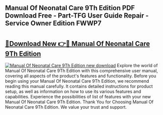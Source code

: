 ## Manual Of Neonatal Care 9Th Edition PDF Download Free - Part-TFG User Guide Repair - Service Owner Edition FWWP7

# <h2><a href="http://cf19192.oget.top/?id=Manual+Of+Neonatal+Care+9Th+Edition">🔗Download New 👉🔴 Manual Of Neonatal Care 9Th Edition</a></h2>

[![Manual Of Neonatal Care 9Th Edition new download](https://i.imgur.com/5g1atiW.png)](http://cf19192.oget.top/?id=Manual+Of+Neonatal+Care+9Th+Edition)
Explore the world of Manual Of Neonatal Care 9Th Edition with this comprehensive user manual, covering all aspects of the product's features and functionality. Before you begin using your Manual Of Neonatal Care 9Th Edition, we recommend reading this manual carefully. It contains detailed instructions for product setup, as well as information on how to use its various features and capabilities. Experience the possibilities of list of features with your new Manual Of Neonatal Care 9Th Edition. Thank You for Choosing Manual Of Neonatal Care 9Th Edition. We value your trust and support.
